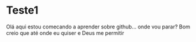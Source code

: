 # Teste1
Olá aqui estou comecando a aprender sobre github...
onde vou parar? Bom creio que até onde eu quiser e Deus me permitir
